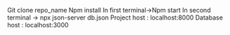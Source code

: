 Git clone repo_name
Npm install
In first terminal->Npm start
In second terminal -> npx json-server db.json
Project host : localhost:8000
Database host : localhost:3000

